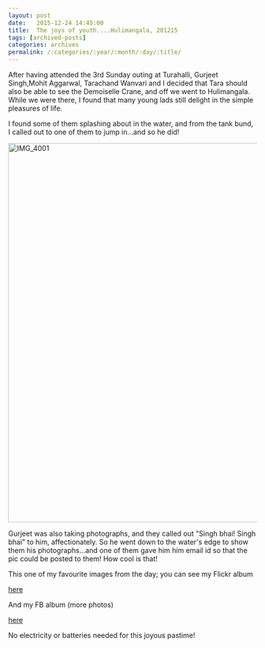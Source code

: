 ```yaml
---
layout: post
date:	2015-12-24 14:45:00
title:  The joys of youth....Hulimangala, 201215
tags: [archived-posts]
categories: archives
permalink: /:categories/:year/:month/:day/:title/
---
```

After having attended the 3rd Sunday outing at Turahalli, Gurjeet Singh,Mohit Aggarwal, Tarachand Wanvari and I decided that Tara should also be able to see the Demoiselle Crane, and off we went to Hulimangala. While we were there, I found that many young lads still delight in the simple pleasures of life.

I found some of them splashing about in the water, and from the tank bund, I called out to one of them to jump in...and so he did!

<a data-flickr-embed="true" href="https://www.flickr.com/photos/86494503@N00/23940071105/in/dateposted-public/" title="IMG_4001"><img src="https://farm6.staticflickr.com/5800/23940071105_4f3f297ccd_b.jpg" width="1024" height="768" alt="IMG_4001"></a><script async="async" src="//embedr.flickr.com/assets/client-code.js" charset="utf-8"></script>

Gurjeet was also taking photographs, and they called out "Singh bhai! Singh bhai" to him, affectionately. So he went down to the water's edge to show them his photographs...and one of them gave him him email id so that the pic could be posted to them! How cool is that!

This one of my favourite images from the day; you can see my  Flickr album

<a href="https://www.flickr.com/photos/86494503@N00/albums/72157662113179100"> here </a>

And my FB album (more photos)

<a href="https://www.facebook.com/deemopahan/media_set?set=a.10153445125133878.1073742532.587058877&amp;type=3"> here </a>

No electricity or batteries needed for this joyous pastime!
